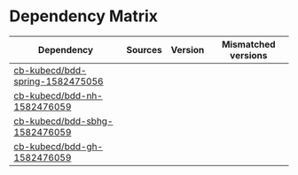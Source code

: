 # Dependency Matrix

Dependency | Sources | Version | Mismatched versions
---------- | ------- | ------- | -------------------
[cb-kubecd/bdd-spring-1582475056](https://github.com/cb-kubecd/bdd-spring-1582475056.git) |  | []() | 
[cb-kubecd/bdd-nh-1582476059](https://github.com/cb-kubecd/bdd-nh-1582476059.git) |  | []() | 
[cb-kubecd/bdd-sbhg-1582476059](https://github.com/cb-kubecd/bdd-sbhg-1582476059.git) |  | []() | 
[cb-kubecd/bdd-gh-1582476059](https://github.com/cb-kubecd/bdd-gh-1582476059.git) |  | []() | 
